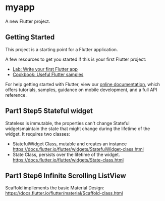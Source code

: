 # myapp

A new Flutter project.

## Getting Started

This project is a starting point for a Flutter application.

A few resources to get you started if this is your first Flutter project:

- [Lab: Write your first Flutter app](https://flutter.io/docs/get-started/codelab)
- [Cookbook: Useful Flutter samples](https://flutter.io/docs/cookbook)

For help getting started with Flutter, view our 
[online documentation](https://flutter.io/docs), which offers tutorials, 
samples, guidance on mobile development, and a full API reference.


## Part1 Step5 Stateful widget

Stateless is immutable, the properties can't change
Stateful widgetsmaintain the state that might change during the lifetime of the widget.
It requires two classes:
* StatefulWidget Class, mutable and creates an instance https://docs.flutter.io/flutter/widgets/StatefulWidget-class.html
* State Class, persists over the lifetime of the widget. https://docs.flutter.io/flutter/widgets/State-class.html

## Part1 Step6 Infinite Scrolling ListView
Scaffold impllements the basic Material Design: https://docs.flutter.io/flutter/material/Scaffold-class.html

